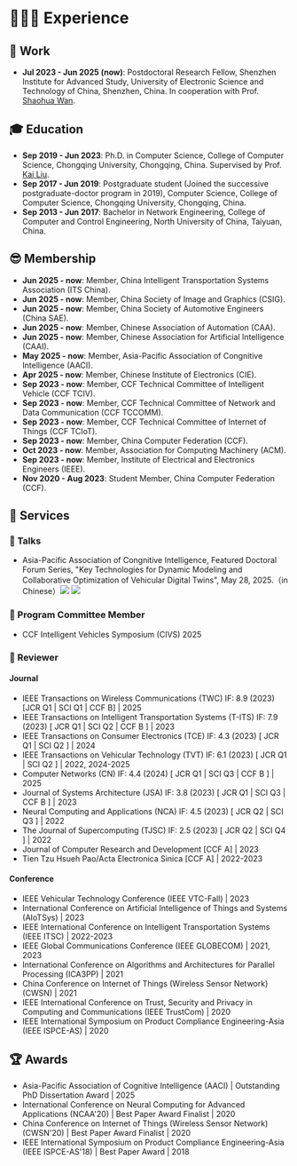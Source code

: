 # 👨🏻‍💻 Experience

## 💼 Work 

- **Jul 2023 - Jun 2025 (now)**: Postdoctoral Research Fellow, Shenzhen Institute for Advanced Study, University of Electronic Science and Technology of China, Shenzhen, China. In cooperation with Prof. <a href="https://scholar.google.com/citations?user=IhjhNEEAAAAJ" class="no-underline">Shaohua Wan</a>.

## 🎓 Education

- **Sep 2019 - Jun 2023**: Ph.D. in Computer Science, College of Computer Science, Chongqing University, Chongqing, China. Supervised by Prof. <a href="https://scholar.google.com/citations?user=6YkCbT8AAAAJ" class="no-underline">Kai Liu</a>.
- **Sep 2017 - Jun 2019**: Postgraduate student (Joined the successive postgraduate-doctor program in 2019), Computer Science, College of Computer Science, Chongqing University, Chongqing, China.
- **Sep 2013 - Jun 2017**: Bachelor in Network Engineering, College of Computer and Control Engineering, North University of China, Taiyuan, China.

## 😎 Membership

- **Jun 2025 - now**: Member, China Intelligent Transportation Systems Association (ITS China).
- **Jun 2025 - now**: Member, China Society of Image and Graphics (CSIG).
- **Jun 2025 - now**: Member, China Society of Automotive Engineers (China SAE).
- **Jun 2025 - now**: Member, Chinese Association of Automation (CAA).
- **Jun 2025 - now**: Member, Chinese Association for Artificial Intelligence (CAAI).
- **May 2025 - now**: Member, Asia-Pacific Association of Congnitive Intelligence (AACI).
- **Apr 2025 - now**: Member, Chinese Institute of Electronics (CIE).
- **Sep 2023 - now**: Member, CCF Technical Committee of Intelligent Vehicle (CCF TCIV).
- **Sep 2023 - now**: Member, CCF Technical Committee of Network and Data Communication (CCF TCCOMM).
- **Sep 2023 - now**: Member, CCF Technical Committee of Internet of Things (CCF TCIoT).
- **Sep 2023 - now**: Member, China Computer Federation (CCF).
- **Oct 2023 - now**: Member, Association for Computing Machinery (ACM).
- **Sep 2023 - now**: Member, Institute of Electrical and Electronics Engineers (IEEE).
- **Nov 2020 - Aug 2023**: Student Member, China Computer Federation (CCF).

## 🤝 Services

### 🎤 Talks
 
- Asia-Pacific Association of Congnitive Intelligence, Featured Doctoral Forum Series, "Key Technologies for Dynamic Modeling and Collaborative Optimization of Vehicular Digital Twins", May 28, 2025.（in Chinese）[![](https://img.shields.io/youtube/views/sXbliySZDqU?style=social)](https://youtu.be/sXbliySZDqU) [![](https://img.shields.io/badge/dynamic/json?label=views&style=social&logo=bilibili&query=data.stat.view&url=https%3A%2F%2Fapi.bilibili.com%2Fx%2Fweb-interface%2Fview%3Fbvid%3DBV1L6jBztE8h)](https://www.bilibili.com/video/BV1L6jBztE8h) 

### 📑 Program Committee Member
 
- CCF Intelligent Vehicles Symposium (CIVS) 2025

### 👀 Reviewer

#### Journal

- IEEE Transactions on Wireless Communications (TWC) IF: 8.9 (2023) \[JCR Q1 \| SCI Q1 \| CCF B\] \| 2025
- IEEE Transactions on Intelligent Transportation Systems (T-ITS) IF: 7.9 (2023) \[ JCR Q1 \| SCI Q2 \| CCF B \] \| 2023
- IEEE Transactions on Consumer Electronics (TCE) IF: 4.3 (2023) \[ JCR Q1 \| SCI Q2 \] \| 2024
- IEEE Transactions on Vehicular Technology (TVT) IF: 6.1 (2023) \[ JCR Q1 \| SCI Q2 \] \| 2022, 2024-2025
- Computer Networks (CN) IF: 4.4 (2024) \[ JCR Q1 \| SCI Q3 \| CCF B \] \| 2025
- Journal of Systems Architecture (JSA) IF: 3.8 (2023) \[ JCR Q1 \| SCI Q3 \| CCF B \] \| 2023
- Neural Computing and Applications (NCA) IF: 4.5 (2023) \[ JCR Q2 \| SCI Q3 \] \| 2022
- The Journal of Supercomputing (TJSC) IF: 2.5 (2023) \[ JCR Q2 \| SCI Q4 \] \| 2022
- Journal of Computer Research and Development \[CCF A\] \| 2023
- Tien Tzu Hsueh Pao/Acta Electronica Sinica \[CCF A\] \| 2022-2023

#### Conference

- IEEE Vehicular Technology Conference (IEEE VTC-Fall) \| 2023
- International Conference on Artificial Intelligence of Things and Systems (AIoTSys) \| 2023
- IEEE International Conference on Intelligent Transportation Systems (IEEE ITSC) \| 2022-2023
- IEEE Global Communications Conference (IEEE GLOBECOM) \| 2021, 2023
- International Conference on Algorithms and Architectures for Parallel Processing (ICA3PP) \| 2021
- China Conference on Internet of Things (Wireless Sensor Network) (CWSN) \| 2021
- IEEE International Conference on Trust, Security and Privacy in Computing and Communications (IEEE TrustCom) \| 2020
- IEEE International Symposium on Product Compliance Engineering-Asia (IEEE ISPCE-AS) \| 2020

## 🏆 Awards

- Asia-Pacific Association of Cognitive Intelligence (AACI) \| Outstanding PhD Dissertation Award \| 2025
- International Conference on Neural Computing for Advanced Applications (NCAA'20) \| Best Paper Award Finalist \| 2020
- China Conference on Internet of Things (Wireless Sensor Network) (CWSN'20) \| Best Paper Award Finalist \| 2020
- IEEE International Symposium on Product Compliance Engineering-Asia (IEEE ISPCE-AS'18) \| Best Paper Award \| 2018